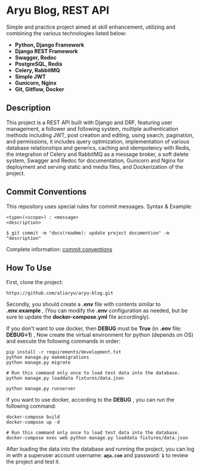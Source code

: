 # Aryu Blog, REST API
Simple and practice project aimed at skill enhancement, utilizing and combining the various technologies listed below:

- **Python, Django Framework**
- **Django REST Framework**
- **Swagger, Redoc**
- **PostgreSQL, Redis**
- **Celery, RabbitMQ**
- **Simple JWT**
- **Gunicorn, Nginx**
- **Git, Gitflow, Docker**

## Description
This project is a REST API built with Django and DRF, featuring user management, a follower and following system, multiple authentication methods including JWT, post creation and editing, using search, pagination, and permissions, it includes query optimization, implementation of various database relationships and generics, caching and idempotency with Redis, the integration of Celery and RabbitMQ as a message broker, a soft delete system, Swagger and Redoc for documentation, Gunicorn and Nginx for deployment and serving static and media files, and Dockerization of the project.

## Commit Conventions
This repository uses special rules for commit messages. Syntax & Example:

    <type>(<scope>) : <message>
    <description>

    $ git commit -m "docs(readme): update project documention" -m "description"

Complete information: [commit conventions](https://github.com/aliaryu/aryu-blog/blob/feature/readme/docs/commit-conventions.md)

## How To Use
First, clone the project:

    https://github.com/aliaryu/aryu-blog.git

Secondly, you should create a **.env** file with contents similar to **.env.example** , (You can modify the **.env** configuration as needed, but be sure to update the **docker-compose.yml** file accordingly).

If you don't want to use docker, then **DEBUG** must be **True** (in **.env** file: **DEBUG=1**) , Now create the virtual environment for python (depends on OS) and execute the following commands in order:

    pip install -r requirements/development.txt
    python manage.py makemigrations
    python manage.py migrate

    # Run this command only once to load test data into the database.
    python manage.py loaddata fixtures/data.json

    python manage.py runserver

If you want to use docker, according to the **DEBUG** , you can run the following command:

    docker-compose build
    docker-compose up -d

    # Run this command only once to load test data into the database.
    docker-compose exec web python manage.py loaddata fixtures/data.json

After loading the data into the database and running the project, you can log in with a superuser account username: **`a@a.com`** and password: **`1`** to review the project and test it.
